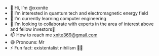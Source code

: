 - 👋 Hi, I’m @xxxnite
- 👀 I’m interested in quantum tech and electromagnetic energy field
- 🌱 I’m currently learning computer engineering
- 💞️ I’m looking to collaborate with experts in the area of interest above and fellow investors🫡
- 📫 How to reach me xnite369@gmail.com
- 😄 Pronouns: Mr
- ⚡ Fun fact: existentalist nihilism 🫡🫡

<!---
xxxnite/xxxnite is a ✨ special ✨ repository because its `README.md` (this file) appears on your GitHub profile.
You can click the Preview link to take a look at your changes.
--->
